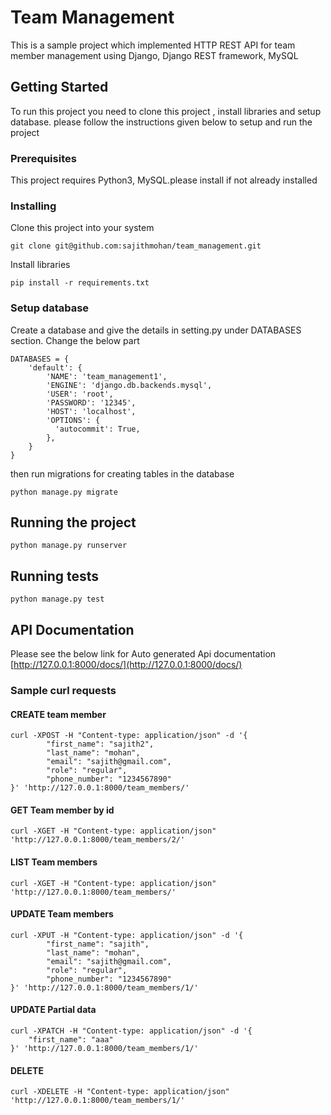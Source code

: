 # Team Management
This is a sample project which implemented HTTP REST API for team member management using Django, Django REST framework, MySQL
## Getting Started
To run this project you need to clone this project , install libraries and setup database.
please follow the instructions given below to setup and run the project
### Prerequisites
This project requires Python3, MySQL.please install if not already installed
### Installing
Clone this project into your system
```
git clone git@github.com:sajithmohan/team_management.git
```
Install libraries
```
pip install -r requirements.txt
```
### Setup database
Create a database and give the details in setting.py under DATABASES section.
Change the below part
```
DATABASES = {
    'default': {
        'NAME': 'team_management1',
        'ENGINE': 'django.db.backends.mysql',
        'USER': 'root',
        'PASSWORD': '12345',
        'HOST': 'localhost',
        'OPTIONS': {
          'autocommit': True,
        },
    }
}
```
then run migrations for creating  tables in the database
```
python manage.py migrate
```
## Running the project
```
python manage.py runserver
```
## Running tests
```
python manage.py test
```
## API Documentation
Please see the below link for Auto generated Api documentation
[http://127.0.0.1:8000/docs/](http://127.0.0.1:8000/docs/)

### Sample curl requests
#### CREATE team member
```
curl -XPOST -H "Content-type: application/json" -d '{
        "first_name": "sajith2",
        "last_name": "mohan",
        "email": "sajith@gmail.com",
        "role": "regular",
        "phone_number": "1234567890"
}' 'http://127.0.0.1:8000/team_members/'
```
#### GET Team member by id
```
curl -XGET -H "Content-type: application/json" 'http://127.0.0.1:8000/team_members/2/'
```
#### LIST Team members
```
curl -XGET -H "Content-type: application/json" 'http://127.0.0.1:8000/team_members/'
```
#### UPDATE Team members
```
curl -XPUT -H "Content-type: application/json" -d '{
        "first_name": "sajith",
        "last_name": "mohan",
        "email": "sajith@gmail.com",
        "role": "regular",
        "phone_number": "1234567890"
}' 'http://127.0.0.1:8000/team_members/1/'
```
#### UPDATE Partial data
```
curl -XPATCH -H "Content-type: application/json" -d '{
    "first_name": "aaa"
}' 'http://127.0.0.1:8000/team_members/1/'
```
#### DELETE
```
curl -XDELETE -H "Content-type: application/json" 'http://127.0.0.1:8000/team_members/1/'
```

